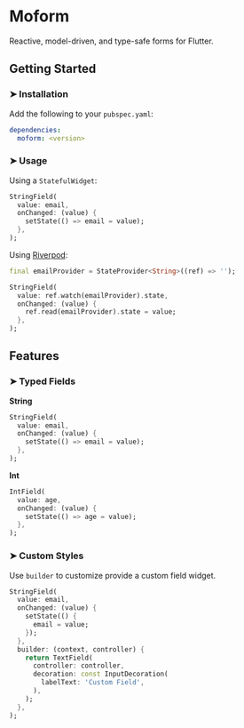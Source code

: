 # Moform

Reactive, model-driven, and type-safe forms for Flutter.

## Getting Started

### ➤ Installation

Add the following to your `pubspec.yaml`:

```yaml
dependencies:
  moform: <version>
```

### ➤ Usage

Using a `StatefulWidget`:

```dart
StringField(
  value: email,
  onChanged: (value) {
    setState(() => email = value);
  },
);
```

Using [Riverpod](https://pub.dev/packages/riverpod):

```dart
final emailProvider = StateProvider<String>((ref) => '');

StringField(
  value: ref.watch(emailProvider).state,
  onChanged: (value) {
    ref.read(emailProvider).state = value;
  },
);
```

## Features

### ➤ Typed Fields

**String**

```dart
StringField(
  value: email,
  onChanged: (value) {
    setState(() => email = value);
  },
);
```

**Int**

```dart
IntField(
  value: age,
  onChanged: (value) {
    setState(() => age = value);
  },
);
```

### ➤ Custom Styles

Use `builder` to customize provide a custom field widget.

```dart
StringField(
  value: email,
  onChanged: (value) {
    setState(() {
      email = value;
    });
  },
  builder: (context, controller) {
    return TextField(
      controller: controller,
      decoration: const InputDecoration(
        labelText: 'Custom Field',
      ),
    );
  },
);
```